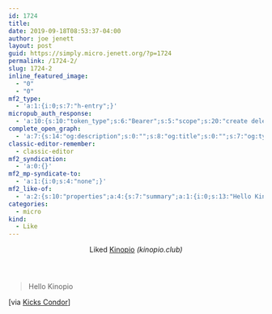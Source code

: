 ```yaml
---
id: 1724
title: 
date: 2019-09-18T08:53:37-04:00
author: joe jenett
layout: post
guid: https://simply.micro.jenett.org/?p=1724
permalink: /1724-2/
slug: 1724-2
inline_featured_image:
  - "0"
  - "0"
mf2_type:
  - 'a:1:{i:0;s:7:"h-entry";}'
micropub_auth_response:
  - 'a:10:{s:10:"token_type";s:6:"Bearer";s:5:"scope";s:20:"create delete update";s:2:"me";s:32:"https://simply.micro.jenett.org/";s:9:"issued_by";s:59:"https://simply.micro.jenett.org/wp-json/indieauth/1.0/token";s:9:"client_id";s:20:"https://omnibear.com";s:11:"client_name";s:8:"Omnibear";s:11:"client_icon";s:29:"https://omnibear.com/logo.svg";s:9:"issued_at";i:1568130348;s:4:"user";i:1;s:13:"last_accessed";i:1568811002;}'
complete_open_graph:
  - 'a:7:{s:14:"og:description";s:0:"";s:8:"og:title";s:0:"";s:7:"og:type";s:0:"";s:12:"twitter:card";s:7:"summary";s:15:"twitter:creator";s:0:"";s:19:"twitter:description";s:0:"";s:8:"og:image";s:0:"";}'
classic-editor-remember:
  - classic-editor
mf2_syndication:
  - 'a:0:{}'
mf2_mp-syndicate-to:
  - 'a:1:{i:0;s:4:"none";}'
mf2_like-of:
  - 'a:2:{s:10:"properties";a:4:{s:7:"summary";a:1:{i:0;s:13:"Hello Kinopio";}s:4:"name";a:1:{i:0;s:7:"Kinopio";}s:3:"url";a:1:{i:0;s:21:"https://kinopio.club/";}s:11:"publication";a:1:{i:0;s:12:"kinopio.club";}}s:4:"type";s:4:"cite";}'
categories:
  - micro
kind:
  - Like
---
```

<div class="entry-reaction"><section class="response u-like-of h-cite"><header><span class="kind-display-text">Liked</span> <a href="https://kinopio.club/" class="p-name u-url">Kinopio</a> <em>(<span class="p-publication">kinopio.club</span>)</em></header>
<blockquote class="e-summary">Hello Kinopio</blockquote></section></div>
<div class="entry-content e-content" itemprop="description articleBody">
<p>[via <a title="Kicks Condor" href="https://www.kickscondor.com/kinopio.club/">Kicks Condor</a>]</p></div>
